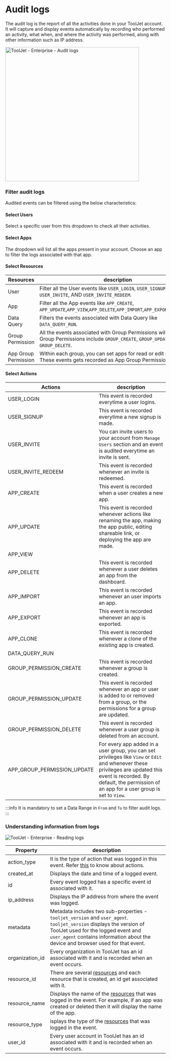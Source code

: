 # Audit logs

The audit log is the report of all the activities done in your ToolJet account. It will capture and display events automatically by recording who performed an activity, what when, and where the activity was performed, along with other information such as IP address.

<img class="screenshot-full" src="/img/Enterprise/audit_logs/audit_logs.gif" alt="ToolJet - Enterprise - Audit logs" height="420"/>

### Filter audit logs

Audited events can be filtered using the below characteristics:

#### Select Users

Select a specific user from this dropdown to check all their activities. 

#### Select Apps

The dropdown will list all the apps present in your account. Choose an app to filter the logs associated with that app.

#### Select Resources

| Resources  | description |
| ----------- | ----------- |
| User | Filter all the User events like `USER_LOGIN`, `USER_SIGNUP`, `USER_INVITE`, AND `USER_INVITE_REDEEM`. |
| App | Filter all the App events like `APP_CREATE`, `APP_UPDATE`,`APP_VIEW`,`APP_DELETE`,`APP_IMPORT`,`APP_EXPORT`,`APP_CLONE`. |
| Data Query | Filters the events associated with Data Query like `DATA_QUERY_RUN`. |
| Group Permission | All the events associated with Group Permissions will be filtered. Group Permissions include `GROUP_CREATE`, `GROUP_UPDATE`, `GROUP_DELETE`. |
| App Group Permission | Within each group, you can set apps for read or edit privileges. These events gets recorded as App Group Permissions. |

#### Select Actions

| Actions  | description |
| ----------- | ----------- |
| USER_LOGIN | This event is recorded everytime a user logins. |
| USER_SIGNUP | This event is recorded everytime a new signup is made. |
| USER_INVITE | You can invite users to your account from `Manage Users` section and an event is audited everytime an invite is sent. |
| USER_INVITE_REDEEM | This event is recorded whenever an invite is redeemed. |
| APP_CREATE | This event is recorded when a user creates a new app. |
| APP_UPDATE | This event is recorded whenever actions like renaming the app, making the app public, editing shareable link, or deploying the app are made. |
| APP_VIEW |  |
| APP_DELETE | This event is recorded whenever a user deletes an app from the dashboard. |
| APP_IMPORT | This event is recorded whenever an user imports an app. |
| APP_EXPORT | This event is recorded whenever an app is exported. |
| APP_CLONE | This event is recorded whenever a clone of the existing app is created. |
| DATA_QUERY_RUN |  |
| GROUP_PERMISSION_CREATE | This event is recorded whenever a group is created. |
| GROUP_PERMISSION_UPDATE | This event is recorded whenever an app or user is added to or removed from a group, or the permissions for a group are updated. |
| GROUP_PERMISSION_DELETE | This event is recorded whenever a user group is deleted from an account. |
| APP_GROUP_PERMISSION_UPDATE | For every app added in a user group, you can set privileges like `View` or `Edit` and whenever these privileges are updated this event is recorded. By default, the permission of an app for a user group is set to `View`. |

:::info
It is mandatory to set a Data Range in `From` and `To` to filter audit logs.
:::

### Understanding information from logs

<img class="screenshot-full" src="/img/Enterprise/audit_logs/reading_logs.png" alt="ToolJet - Enterprise - Reading logs" />

| Property  | description |
| ----------- | ----------- |
| action_type | It is the type of action that was logged in this event. Refer [this](#select-actions) to know about actions. |
| created_at | Displays the date and time of a logged event.  |
| id | Every event logged has a specific event id associated with it. |
| ip_address | Displays the IP address from where the event was logged. |
| metadata | Metadata includes two sub-properties - `tooljet_version` and `user_agent`. `tooljet_version` displays the version of ToolJet used for the logged event and `user_agent` contains information about the device and browser used for that event. |
| organization_id | Every organization in ToolJet has an id associated with it and is recorded when an event occurs. |
| resource_id | There are several [resources](#select-resources) and each resource that is created, an id get associated with it.|
| resource_name | Displays the name of the [resources](#select-resources) that was logged in the event. For example, if an app was created or deleted then it will display the name of the app. |
| resource_type | isplays the type of the [resources](#select-resources) that was logged in the event. |
| user_id | Every user account in ToolJet has an id associated with it and is recorded when an event occurs. |